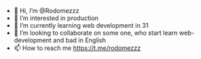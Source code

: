 - 👋 Hi, I’m @Rodomezzz
- 👀 I’m interested in production
- 🌱 I’m currently learning web development in 31
- 💞️ I’m looking to collaborate on some one, who start learn web-development and bad in English
- 📫 How to reach me https://t.me/rodomezzz

<!---
Rodomezzz/Rodomezzz is a ✨ special ✨ repository because its `README.md` (this file) appears on your GitHub profile.
You can click the Preview link to take a look at your changes.
--->
